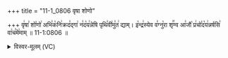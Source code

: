 +++
title = "11-1_0806 वृषा शोणो"

+++
वृ꣢षा꣣ शो꣡णो꣢ अभि꣣क꣡नि꣢क्रद꣣द्गा꣢ न꣣द꣡य꣢न्नेषि पृथि꣣वी꣢मु꣣त꣢ द्याम्। इ꣡न्द्र꣢स्येव व꣣ग्नु꣡रा शृ꣢꣯ण्व आ꣣जौ꣡ प्र꣢चो꣣द꣡य꣢न्नर्षसि꣣ वा꣢च꣣मे꣢माम् ॥ 11-1:0806 ॥

<details><summary>विस्वर-मूलम् (VC)</summary>

वृषा शोणो अभिकनिक्रदद्गा नदयन्नेषि पृथिवीमुत द्याम् । इन्द्रस्येव वग्नुरा शृण्व आजौ प्रचोदयन्नर्षसि वाचमेमाम् ॥८०६॥
</details>